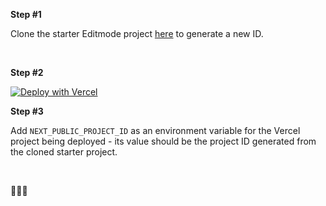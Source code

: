 **Step #1**

Clone the starter Editmode project <a href="https://app.editmode.com/projects/prj_Y5HfCBS4rqZg/clone" target="_blank">here</a> to generate a new ID.

<br/>

**Step #2**

[![Deploy with Vercel](https://vercel.com/button)](https://vercel.com/new/git/external?repository-url=https%3A%2F%2Fgithub.com%2Feditmodelabs%2Fmsiab%2Ftree%2Fmain%2Fthemes%2Flagos?&env=NEXT_PUBLIC_PROJECT_ID)

**Step #3**

Add `NEXT_PUBLIC_PROJECT_ID` as an environment variable for the Vercel project being deployed - its value should be the project ID generated from the cloned starter project.

<br/>

🚀🚀🚀
